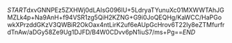 $START$dxvGNNPEz5ZXHWj0dLAIsG096lU+5LdryaTYunuXc01MXWWTAhJGMZLk4p+Na9AnH+f94VSR1zg5QiH2KZNG+G9i0JoQEQHg/KaWCC/HaPGowkXPrzddGKzV3QWBiR2OkOax4ntLirK2uf6eAUpGcHrov6T22Iy8eZTMfurfrdTnAw/aDGy58Ze9Ug1DJFD/B4W0CDvv6pN1iuS7/ms+Pg==$END$